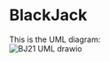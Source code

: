 # BlackJack


This is the UML diagram:  
![BJ21 UML drawio](https://github.com/ShalevPortal/BlackJack/assets/166047341/2e061a5d-de6b-4b47-879f-aa4959194dbd)
